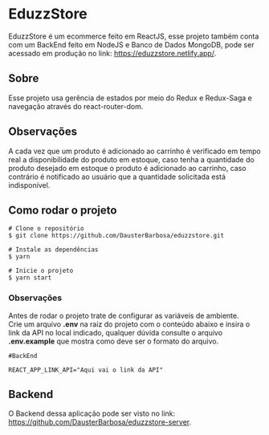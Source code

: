 # EduzzStore
EduzzStore é um ecommerce feito em ReactJS, esse projeto também conta com um BackEnd feito em NodeJS e Banco de Dados MongoDB, pode ser acessado em produção no link: https://eduzzstore.netlify.app/.

## Sobre
Esse projeto usa gerência de estados por meio do Redux e Redux-Saga e navegação através do react-router-dom.

## Observações
A cada vez que um produto é adicionado ao carrinho é verificado em tempo real a disponibilidade do produto em estoque, caso tenha a quantidade do produto desejado em estoque o produto é adicionado ao carrinho, caso contrário é notificado ao usuário que a quantidade solicitada está indisponível.

## Como rodar o projeto
```
# Clone o repositório
$ git clone https://github.com/DausterBarbosa/eduzzstore.git

# Instale as dependências
$ yarn

# Inicie o projeto
$ yarn start
```
### Observações

Antes de rodar o projeto trate de configurar as variáveis de ambiente.<br/>
Crie um arquivo <strong>.env</strong> na raiz do projeto com o conteúdo abaixo e insira o link da API no local indicado, qualquer dúvida consulte o arquivo <strong>.env.example</strong> que mostra como deve ser o formato do arquivo.

```
#BackEnd

REACT_APP_LINK_API="Aqui vai o link da API"
```
## Backend
O Backend dessa aplicação pode ser visto no link: https://github.com/DausterBarbosa/eduzzstore-server.
